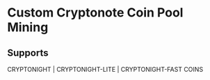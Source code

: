 # Custom Cryptonote Coin Pool Mining
## Supports
CRYPTONIGHT | CRYPTONIGHT-LITE | CRYPTONIGHT-FAST COINS
